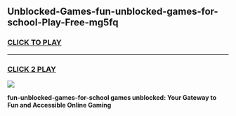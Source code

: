 
## Unblocked-Games-fun-unblocked-games-for-school-Play-Free-mg5fq
<h3>
<a href="https://premium76.site?title=fun-unblocked-games-for-school&ref=17A">CLICK TO PLAY</a></h3>
<hr>

<h3>
<a href="https://premium76.site?title=fun-unblocked-games-for-school&ref=17A">CLICK 2 PLAY</a>
  
</h3>

<a href="https://premium76.site?title=fun-unblocked-games-for-school&ref=17A"><img src="https://clearcache.store/games.png"></a>


**fun-unblocked-games-for-school games unblocked: Your Gateway to Fun and Accessible Online Gaming**
